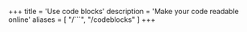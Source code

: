 +++
title = 'Use code blocks'
description = 'Make your code readable online'
aliases = [ "/```", "/codeblocks" ]
+++
